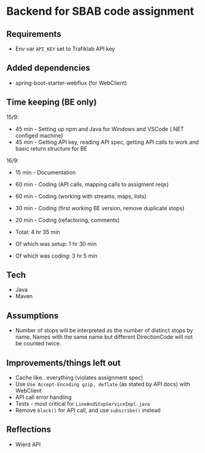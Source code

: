 # Backend for SBAB code assignment

## Requirements
* Env var `API_KEY` set to Trafiklab API key

## Added dependencies
* spring-boot-starter-webflux (for WebClient)

## Time keeping (BE only)
15/9:
* 45 min - Setting up npm and Java for Windows and VSCode (.NET configed machine)
* 45 min - Getting API key, reading API spec, getting API calls to work and basic return structure for BE

16/9:
* 15 min - Documentation
* 60 min - Coding (API calls, mapping calls to assigment reqs)
* 60 min - Coding (working with streams, maps, lists)
* 30 min - Coding (first working BE version, remove duplicate stops)
* 20 min - Coding (refactoring, comments)

* Total: 4 hr 35 min
* Of which was setup: 1 hr 30 min
* Of which was coding: 3 hr 5 min

## Tech
* Java
* Maven

## Assumptions
* Number of stops will be interpreted as the number of distinct stops by name. Names with the same name but different DirectionCode will not be counted twice.

## Improvements/things left out
* Cache like.. everything (violates assignment spec)
* Use `Use Accept-Encoding gzip, deflate` (as stated by API docs) with WebClient
* API call error handling
* Tests - most critical for `LineAndStopServiceImpl.java`
* Remove `block()` for API call, and use `subscribe()` instead

## Reflections
* Wierd API
